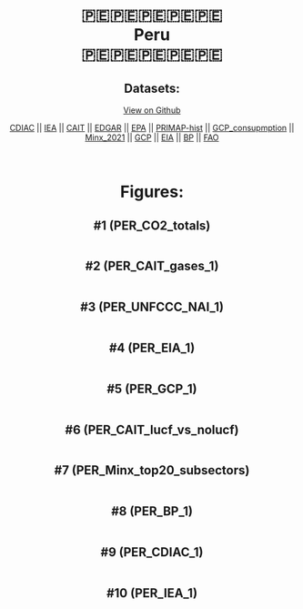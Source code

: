 
<center>
<h1 align="center">
🇵🇪🇵🇪🇵🇪🇵🇪🇵🇪
<br>
Peru
<br>
🇵🇪🇵🇪🇵🇪🇵🇪🇵🇪
</h1>
<h2>Datasets:</h2>
<p><a href="https://github.com/dquintani/GreenhouseData/tree/master/country_data/PER_Peru/data">View on Github</a>
<br></p><p><a href="data/PER_CDIAC.csv">CDIAC</a> || <a href="data/PER_IEA.csv">IEA</a> || <a href="data/PER_CAIT.csv">CAIT</a> || <a href="data/PER_EDGAR.csv">EDGAR</a> || <a href="data/PER_EPA.csv">EPA</a> || <a href="data/PER_PRIMAP-hist.csv">PRIMAP-hist</a> || <a href="data/PER_GCP_consupmption.csv">GCP_consupmption</a> || <a href="data/PER_Minx_2021.csv">Minx_2021</a> || <a href="data/PER_GCP.csv">GCP</a> || <a href="data/PER_EIA.csv">EIA</a> || <a href="data/PER_BP.csv">BP</a> || <a href="data/PER_FAO.csv">FAO</a></p><p><br></p>
<h1>Figures:</h1><h2>#1 (PER_CO2_totals)</h2>
<p><img alt="" src="figures/PER_CO2_totals.png" /></p><h2>#2 (PER_CAIT_gases_1)</h2>
<p><img alt="" src="figures/PER_CAIT_gases_1.png" /></p><h2>#3 (PER_UNFCCC_NAI_1)</h2>
<p><img alt="" src="figures/PER_UNFCCC_NAI_1.png" /></p><h2>#4 (PER_EIA_1)</h2>
<p><img alt="" src="figures/PER_EIA_1.png" /></p><h2>#5 (PER_GCP_1)</h2>
<p><img alt="" src="figures/PER_GCP_1.png" /></p><h2>#6 (PER_CAIT_lucf_vs_nolucf)</h2>
<p><img alt="" src="figures/PER_CAIT_lucf_vs_nolucf.png" /></p><h2>#7 (PER_Minx_top20_subsectors)</h2>
<p><img alt="" src="figures/PER_Minx_top20_subsectors.png" /></p><h2>#8 (PER_BP_1)</h2>
<p><img alt="" src="figures/PER_BP_1.png" /></p><h2>#9 (PER_CDIAC_1)</h2>
<p><img alt="" src="figures/PER_CDIAC_1.png" /></p><h2>#10 (PER_IEA_1)</h2>
<p><img alt="" src="figures/PER_IEA_1.png" /></p>